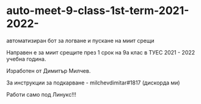 # auto-meet-9-class-1st-term-2021-2022-
автоматизиран бот за логване и пускане на миит срещи

Направен е за миит срещите през 1 срок на 9а клас в ТУЕС 2021 - 2022 учебна година.

Изработен от Димитър Милчев.

За инструкции за подкарване - milchevdimitar#1817 (дискорда ми)

Работи само под Линукс!!!
